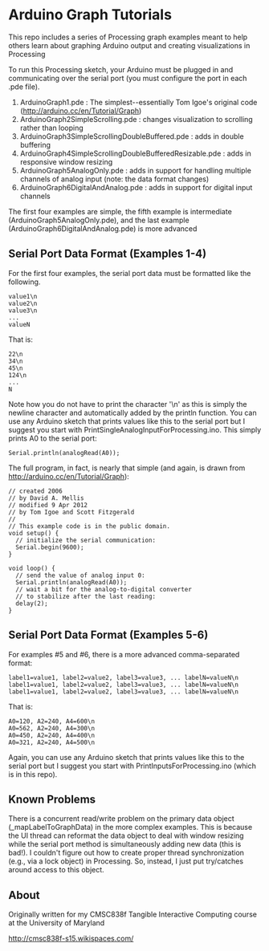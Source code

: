 # Arduino Graph Tutorials

This repo includes a series of Processing graph examples meant to help others learn about graphing Arduino output and creating visualizations in Processing

To run this Processing sketch, your Arduino must be plugged in and communicating over the serial port (you must configure the port in each .pde file). 

1. ArduinoGraph1.pde : The simplest--essentially Tom Igoe's original code (http://arduino.cc/en/Tutorial/Graph)
2. ArduinoGraph2SimpleScrolling.pde : changes visualization to scrolling rather than looping
3. ArduinoGraph3SimpleScrollingDoubleBuffered.pde : adds in double buffering
4. ArduinoGraph4SimpleScrollingDoubleBufferedResizable.pde : adds in responsive window resizing
5. ArduinoGraph5AnalogOnly.pde : adds in support for handling multiple channels of analog input (note: the data format changes)
6. ArduinoGraph6DigitalAndAnalog.pde : adds in support for digital input channels

The first four examples are simple, the fifth example is intermediate (ArduinoGraph5AnalogOnly.pde), and the last 
example (ArduinoGraph6DigitalAndAnalog.pde) is more advanced

## Serial Port Data Format (Examples 1-4)
For the first four examples, the serial port data must be formatted like the following. 

```
value1\n
value2\n
value3\n 
... 
valueN
```

That is:
```
22\n
34\n
45\n
124\n
...
N
```

Note how you do not have to print the character '\n' as this is simply the newline character and automatically added by the println function. You can use any Arduino sketch that prints values like this to the serial port but I suggest you start with PrintSingleAnalogInputForProcessing.ino. This simply prints A0 to the serial port:

```
Serial.println(analogRead(A0));
```

The full program, in fact, is nearly that simple (and again, is drawn from http://arduino.cc/en/Tutorial/Graph):

```
// created 2006
// by David A. Mellis
// modified 9 Apr 2012
// by Tom Igoe and Scott Fitzgerald
//
// This example code is in the public domain.
void setup() {
  // initialize the serial communication:
  Serial.begin(9600);
}

void loop() {
  // send the value of analog input 0:
  Serial.println(analogRead(A0));
  // wait a bit for the analog-to-digital converter 
  // to stabilize after the last reading:
  delay(2);
}
```

## Serial Port Data Format (Examples 5-6)
For examples #5 and #6, there is a more advanced comma-separated format:
```
label1=value1, label2=value2, label3=value3, ... labelN=valueN\n
label1=value1, label2=value2, label3=value3, ... labelN=valueN\n
label1=value1, label2=value2, label3=value3, ... labelN=valueN\n
```

That is:
```
A0=120, A2=240, A4=600\n
A0=562, A2=240, A4=300\n
A0=450, A2=240, A4=400\n
A0=321, A2=240, A4=500\n
```

Again, you can use any Arduino sketch that prints values like this to the serial port but I suggest you start with PrintInputsForProcessing.ino (which is in this repo).

## Known Problems
There is a concurrent read/write problem on the primary data object (_mapLabelToGraphData) in the more complex examples. This is because the UI thread can reformat the data object to deal with window resizing while the serial port method is simultaneously adding new data (this is bad!). I couldn't figure out how to create proper thread synchronization (e.g., via a lock object) in Processing. So, instead, I just put try/catches around access to this object.

## About
Originally written for my CMSC838f Tangible Interactive Computing course at the University of Maryland

http://cmsc838f-s15.wikispaces.com/

